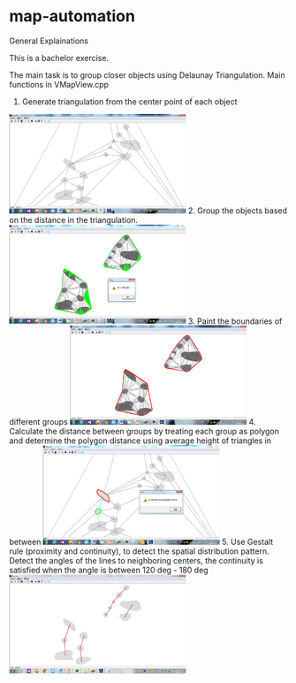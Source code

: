 # map-automation
General Explainations

This is a bachelor exercise.

The main task is to group closer objects using Delaunay Triangulation. Main functions in VMapView.cpp
1. Generate triangulation from the center point of each object
<img src='delaunay.png' width=320>
2. Group the objects based on the distance in the triangulation.
<img src='boundarypolygons.png' width=320>
3. Paint the boundaries of different groups
<img src='boundary.png' width=320>
4. Calculate the distance between groups by treating each group as polygon and determine the polygon distance using average height of triangles in between
<img src='returndistance.png' width=320>
5. Use Gestalt rule (proximity and continuity), to detect the spatial distribution pattern.  Detect the angles of the lines to neighboring centers, the continuity is satisfied when the angle is between 120 deg - 180 deg
<img src='spatialdistribution.png' width=320>

